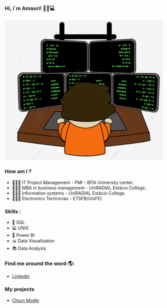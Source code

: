 ### Hi, i´m Amauri! 👋👨💻
###
![GitHub_Logo](github.png.PNG)

### How am I ?

- 👨🏽‍🏫 IT Project Management - PMI - IBTA University center.
- 👨🏻‍⚖️ MBA in business management - UniRADIAL Estácio College.
- 👨🏽‍💻 Information systems - UniRADIAL Estácio College.
- 👨🏻‍🔧 Electronics Technician - ETSFB/UniFEI.

### Skills :

- 🔬 SQL
- 💻 UNIX
- 💽 Power BI
- 📊 Data Visualization
- 📚 Data Analysis

### Find me around the word 🌎:

- [Linkedin]( https://www.linkedin.com/in/amauripereirajoao)

### **My projects**

- [Churn Modle](https://github.com/Churn_model)


<!--
**amauripj16/amauripj16** is a ✨ _special_ ✨ repository because its `README.md` (this file) appears on your GitHub profile.

Here are some ideas to get you started:

- 🔭 I’m currently working on ...
- 🌱 I’m currently learning ...
- 👯 I’m looking to collaborate on ...
- 🤔 I’m looking for help with ...
- 💬 Ask me about ...
- 📫 How to reach me: ...
- 😄 Pronouns: ...
- ⚡ Fun fact: ...
-->
